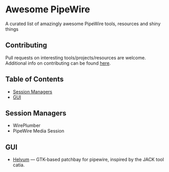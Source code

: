 # Awesome PipeWire
A curated list of amazingly awesome PipeWire tools, resources and shiny things 

## Contributing
Pull requests on interesting tools/projects/resources are welcome. Additional info on contributing can be found [here](CONTRIBUTING.md).

## Table of Contents
 - [Session Managers](#session-managers)
 - [GUI](#gui)


## Session Managers
- WirePlumber
- PipeWire Media Session

## GUI
- [Helvum](https://gitlab.freedesktop.org/ryuukyu/helvum) — GTK-based patchbay for pipewire, inspired by the JACK tool catia.
